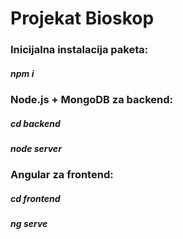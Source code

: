 # Projekat Bioskop

### Inicijalna instalacija paketa:
#####   npm i

### Node.js + MongoDB za backend:
#####   cd backend
#####   node server

### Angular za frontend:
#####   cd frontend
#####   ng serve